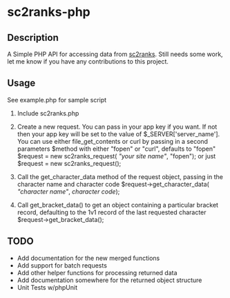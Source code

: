 # sc2ranks-php
## Description
A Simple PHP API for accessing data from [sc2ranks](http://www.sc2ranks.com/). Still needs some work, let me know if you have any contributions to this project.

## Usage
See example.php for sample script

1. Include sc2ranks.php
2. Create a new request. You can pass in your app key if you want. If not then
your app key will be set to the value of $_SERVER['server_name']. You can use
either file_get_contents or curl by passing in a second parameters $method with
either "fopen" or "curl", defaults to "fopen" 
	    $request = new sc2ranks_request( _"your site name"_, "fopen");
or just 
	    $request = new sc2ranks_request();

3. Call the get_character_data method of the request object, passing in the
character name and character code 
	    $request->get_character_data( _"character name"_, _character code_);
		
4. Call get_bracket_data() to get an object containing a particular bracket
record, defaulting to the 1v1 record of the last requested character 
	    $request->get_bracket_data();

## TODO
* Add documentation for the new merged functions
* Add support for batch requests
* Add other helper functions for processing returned data
* Add documentation somewhere for the returned object structure
* Unit Tests w/phpUnit
